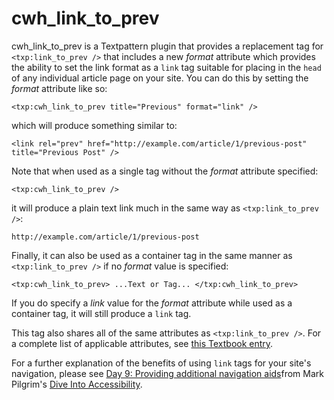 cwh_link_to_prev
================

cwh_link_to_prev is a Textpattern plugin that provides a replacement tag for `<txp:link_to_prev />` that includes a new _format_ attribute which provides the ability to set the link format as a `link` tag suitable for placing in the `head` of any individual article page on your site. You can do this by setting the _format_ attribute like so:

```
<txp:cwh_link_to_prev title="Previous" format="link" />
```

which will produce something similar to:

```
<link rel="prev" href="http://example.com/article/1/previous-post" title="Previous Post" />
```

Note that when used as a single tag without the _format_ attribute specified:

```
<txp:cwh_link_to_prev />
``` 

it will produce a plain text link much in the same way as `<txp:link_to_prev />`:

```
http://example.com/article/1/previous-post
```

Finally, it can also be used as a container tag in the same manner as `<txp:link_to_prev />` if no _format_ value is specified:

```
<txp:cwh_link_to_prev> ...Text or Tag... </txp:cwh_link_to_prev>
```

If you do specify a _link_ value for the _format_ attribute while used as a container tag, it will still produce a `link` tag.

This tag also shares all of the same attributes as `<txp:link_to_prev />`. For a complete list of applicable attributes, see [this Textbook entry](http://textbook.textpattern.net/wiki/index.php?title=Txp:link_to_prev).

For a further explanation of the benefits of using `link` tags for your site's navigation, please see [Day 9: Providing additional navigation aids](http://diveintoaccessibility.org/day_9_providing_additional_navigation_aids.html )from Mark Pilgrim's  [Dive Into Accessibility](http://diveintoaccessibility.org/).

